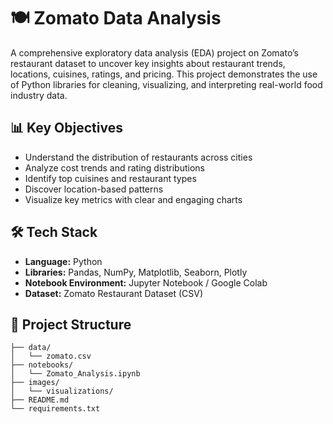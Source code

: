 # 🍽️ Zomato Data Analysis

A comprehensive exploratory data analysis (EDA) project on Zomato’s restaurant dataset to uncover key insights about restaurant trends, locations, cuisines, ratings, and pricing. This project demonstrates the use of Python libraries for cleaning, visualizing, and interpreting real-world food industry data.

## 📊 Key Objectives

- Understand the distribution of restaurants across cities
- Analyze cost trends and rating distributions
- Identify top cuisines and restaurant types
- Discover location-based patterns
- Visualize key metrics with clear and engaging charts

## 🛠️ Tech Stack

- **Language:** Python
- **Libraries:** Pandas, NumPy, Matplotlib, Seaborn, Plotly
- **Notebook Environment:** Jupyter Notebook / Google Colab
- **Dataset:** Zomato Restaurant Dataset (CSV)

## 📁 Project Structure

```plaintext
├── data/
│   └── zomato.csv
├── notebooks/
│   └── Zomato_Analysis.ipynb
├── images/
│   └── visualizations/
├── README.md
└── requirements.txt
